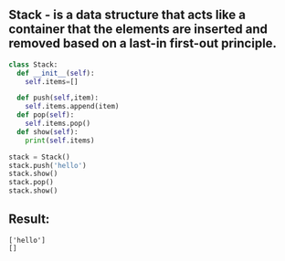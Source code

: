 ## Stack - is a data structure that acts like a container that the elements are inserted and removed based on a last-in first-out principle.

```python
class Stack:
  def __init__(self):
    self.items=[]

  def push(self,item):
    self.items.append(item)
  def pop(self):
    self.items.pop()
  def show(self):
    print(self.items)

stack = Stack()
stack.push('hello')
stack.show()
stack.pop()
stack.show()
```
## Result:
```
['hello']
[]
```
